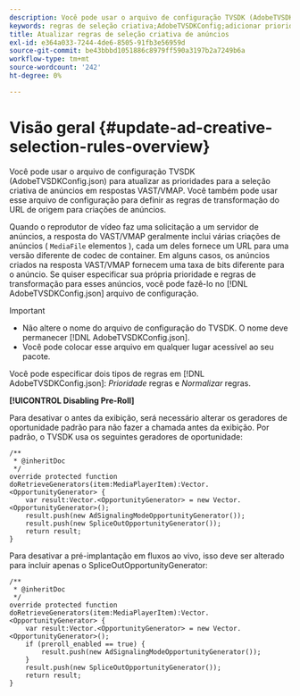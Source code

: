 ```yaml
---
description: Você pode usar o arquivo de configuração TVSDK (AdobeTVSDKConfig.json) para atualizar as prioridades para a seleção criativa de anúncios em respostas VAST/VMAP. Você também pode usar esse arquivo de configuração para definir as regras de transformação do URL de origem para criações de anúncios.
keywords: regras de seleção criativa;AdobeTVSDKConfig;adicionar prioridades criativas;regras de transformação
title: Atualizar regras de seleção criativa de anúncios
exl-id: e364a033-7244-4de6-8505-91fb3e56959d
source-git-commit: be43bbbd1051886c8979ff590a3197b2a7249b6a
workflow-type: tm+mt
source-wordcount: '242'
ht-degree: 0%

---
```


# Visão geral {#update-ad-creative-selection-rules-overview}

Você pode usar o arquivo de configuração TVSDK (AdobeTVSDKConfig.json) para atualizar as prioridades para a seleção criativa de anúncios em respostas VAST/VMAP. Você também pode usar esse arquivo de configuração para definir as regras de transformação do URL de origem para criações de anúncios.

Quando o reprodutor de vídeo faz uma solicitação a um servidor de anúncios, a resposta do VAST/VMAP geralmente inclui várias criações de anúncios ( `MediaFile` elementos ), cada um deles fornece um URL para uma versão diferente de codec de container. Em alguns casos, os anúncios criados na resposta VAST/VMAP fornecem uma taxa de bits diferente para o anúncio. Se quiser especificar sua própria prioridade e regras de transformação para esses anúncios, você pode fazê-lo no [!DNL AdobeTVSDKConfig.json] arquivo de configuração.

>[!IMPORTANT]
>
>* Não altere o nome do arquivo de configuração do TVSDK. O nome deve permanecer [!DNL AdobeTVSDKConfig.json].
>* Você pode colocar esse arquivo em qualquer lugar acessível ao seu pacote.
>


Você pode especificar dois tipos de regras em [!DNL AdobeTVSDKConfig.json]: *Prioridade* regras e *Normalizar* regras.

**[!UICONTROL Disabling Pre-Roll]**

Para desativar o antes da exibição, será necessário alterar os geradores de oportunidade padrão para não fazer a chamada antes da exibição. Por padrão, o TVSDK usa os seguintes geradores de oportunidade:

```
/** 
 * @inheritDoc 
 */ 
override protected function doRetrieveGenerators(item:MediaPlayerItem):Vector.<OpportunityGenerator> { 
    var result:Vector.<OpportunityGenerator> = new Vector.<OpportunityGenerator>(); 
    result.push(new AdSignalingModeOpportunityGenerator()); 
    result.push(new SpliceOutOpportunityGenerator()); 
    return result; 
} 
```

Para desativar a pré-implantação em fluxos ao vivo, isso deve ser alterado para incluir apenas o SpliceOutOpportunityGenerator:

```
/** 
 * @inheritDoc 
 */ 
override protected function doRetrieveGenerators(item:MediaPlayerItem):Vector.<OpportunityGenerator> { 
    var result:Vector.<OpportunityGenerator> = new Vector.<OpportunityGenerator>(); 
    if (preroll_enabled == true) { 
        result.push(new AdSignalingModeOpportunityGenerator()); 
    } 
    result.push(new SpliceOutOpportunityGenerator()); 
    return result; 
}
```
